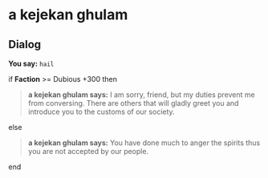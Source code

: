 # a kejekan ghulam


## Dialog

**You say:** `hail`



if **Faction** >= Dubious +300 then



>**a kejekan ghulam says:** I am sorry, friend, but my duties prevent me from conversing. There are others that will gladly greet you and introduce you to the customs of our society.


else



>**a kejekan ghulam says:** You have done much to anger the spirits thus you are not accepted by our people.

end